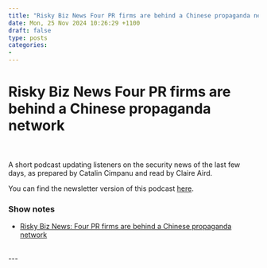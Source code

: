```yaml
---
title: "Risky Biz News Four PR firms are behind a Chinese propaganda network"
date: Mon, 25 Nov 2024 10:26:29 +1100
draft: false
type: posts
categories: 
- 
---
```

# Risky Biz News Four PR firms are behind a Chinese propaganda network

<br/>

<br/>
A short podcast updating listeners on the security news of the last few days, as prepared by Catalin Cimpanu and read by Claire Aird.

You can find the newsletter version of this podcast [here](https://news.risky.biz).

### Show notes

-   [Risky Biz News: Four PR firms are behind a Chinese propaganda network](https://news.risky.biz/risky-biz-news-four-pr-firms-are-behind-a-chinese-propaganda-network/)

<br/>
---
